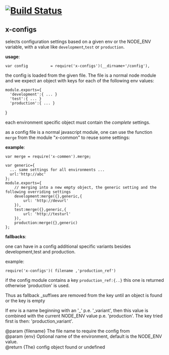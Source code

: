 [![Build Status](https://travis-ci.org/x-component/x-configs.png?v0.0.2)](https://travis-ci.org/x-component/x-configs)
=======================================================================================================



x-configs
---------
selects configuration settings based on a given env or the NODE_ENV variable, with a value like `development`,`test` or `production`.

**usage**:

    var config          = require('x-configs')(__dirname+'/config'),

the config is loaded from the given file. The file is a normal node module
and we expect an object with keys for each of the following env values:

    module.exports={
      'development':{ ... }
      'test':{ ... }
      'production':{ ... }
   }

each environment specific object must contain the *complete* settings.

as a config file is a normal javascript module, one can use the function `merge` from the module "x-common" to reuse some settings:

**example**:

    var merge = require('x-commen').merge;
    
    var generic={
      ... same settings for all environments ...
      url:'http://abc'
    };
    module.exports={
        // merging into a new empty object, the generic setting and the following overriding settings
        development:merge({},generic,{
            url: 'http://devurl'
        }),
        test:merge({},generic,{
            url: 'http://testurl'
        }),
        production:merge({},generic)
    };

**fallbacks**:

one can have in a config additional specific variants besides development,test and production.

example:

    require('x-configs')( filename ,'production_ref')

if the config module contains a key `production_ref:{..}` this one is returned otherwise
'production' is used.

Thus as fallback _suffixes are removed from the key until an object is found or the key is empty

If env is a name beginning with an '_' p.e. '_variant', then this value is combined with
the current NODE_ENV value p.e. 'production'. The key tried first is then: 'production_variant'.

@param {filename} The file name to require the config from   
@param {env} Optional name of the environment, default is the NODE_ENV value.   
@return {The}  config object found or undefined   
